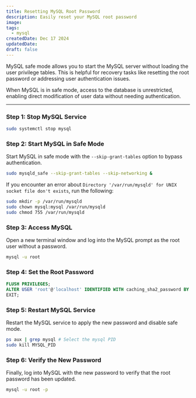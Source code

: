 ```yaml
---
title: Resetting MySQL Root Password
description: Easily reset your MySQL root password
image:
tags:
  - mysql
createdDate: Dec 17 2024
updatedDate:
draft: false
---
```


MySQL safe mode allows you to start the MySQL server without loading the user privilege tables. This is helpful for recovery tasks like resetting the root password or addressing user authentication issues.

When MySQL is in safe mode, access to the database is unrestricted, enabling direct modification of user data without needing authentication.

---

### Step 1: Stop MySQL Service

```bash
sudo systemctl stop mysql
```

### Step 2: Start MySQL in Safe Mode

Start MySQL in safe mode with the `--skip-grant-tables` option to bypass authentication.

```bash
sudo mysqld_safe --skip-grant-tables --skip-networking &
```

If you encounter an error about `Directory '/var/run/mysqld' for UNIX socket file don't exists`, run the following:

```bash
sudo mkdir -p /var/run/mysqld
sudo chown mysql:mysql /var/run/mysqld
sudo chmod 755 /var/run/mysqld
```

### Step 3: Access MySQL

Open a new terminal window and log into the MySQL prompt as the root user without a password.

```bash
mysql -u root
```

### Step 4: Set the Root Password

```sql
FLUSH PRIVILEGES;
ALTER USER 'root'@'localhost' IDENTIFIED WITH caching_sha2_password BY 'new_password';
EXIT;
```

### Step 5: Restart MySQL Service

Restart the MySQL service to apply the new password and disable safe mode.

```bash
ps aux | grep mysql # Select the mysql PID
sudo kill MYSQL_PID
```

### Step 6: Verify the New Password

Finally, log into MySQL with the new password to verify that the root password has been updated.

```bash
mysql -u root -p
```
